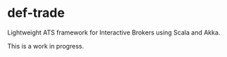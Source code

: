 def-trade
=========

Lightweight ATS framework for Interactive Brokers using Scala and Akka.

This is a work in progress.
